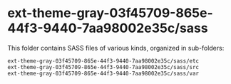 # ext-theme-gray-03f45709-865e-44f3-9440-7aa98002e35c/sass

This folder contains SASS files of various kinds, organized in sub-folders:

    ext-theme-gray-03f45709-865e-44f3-9440-7aa98002e35c/sass/etc
    ext-theme-gray-03f45709-865e-44f3-9440-7aa98002e35c/sass/src
    ext-theme-gray-03f45709-865e-44f3-9440-7aa98002e35c/sass/var
